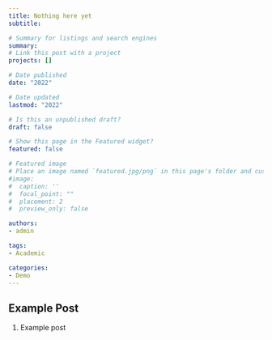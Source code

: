 ```yaml
---
title: Nothing here yet
subtitle: 

# Summary for listings and search engines
summary: 
# Link this post with a project
projects: []

# Date published
date: "2022"

# Date updated
lastmod: "2022"

# Is this an unpublished draft?
draft: false

# Show this page in the Featured widget?
featured: false

# Featured image
# Place an image named `featured.jpg/png` in this page's folder and customize its options here.
#image:
#  caption: ''
#  focal_point: ""
#  placement: 2
#  preview_only: false

authors:
- admin

tags:
- Academic

categories:
- Demo
---
```


## Example Post

1. Example post
